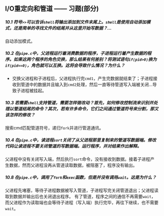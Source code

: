 ## I/O重定向和管道 —— 习题(部分)

##### 10.1 符号`>>`可以告诉`shell`将输出添加到文件末尾上。`shell`是使用自动添加模式，还是简单的寻找文件的结尾并从这里开始写数据？…

自动添加模式。



##### 10.2  在`pipe.c`中，父进程运行着消费数据的程序，子进程运行着产生数据的程序。如果这两个程序的角色交换，那么结果有何差别？将测试语句`if(pid>0)`换为`if(pid==0)`，角色就可以互换。这将会导致什么情况？为什么？

- 交换父进程和子进程后，父进程执行完`cmd1`，产生完数据就结束了；子进程接收到管道中的数据并且输入到`cmd2`处理，然后一直等待管道写入端被关闭…导致子进程被挂起。



##### 10.3 若需要`shell`支持管道，需要怎样做改动？首先，如何修改控制流来识别并处理以管道结尾的命令？其次，若有许多命令，它们之间通过管道符号来分割，那又该怎样的修改？

搜索cmd匹配管道符号，递归`fork`并进行管道通讯。



##### 10.4 在`pipe.c`中，读进程`sort`关闭了从父进程那里复制来的管道写数据端。修改代码让读进程不要关闭管道的写数据端。运行程序，并对结果作出解释。

父进程中没有关闭写入端，然后执行`sort`命令，没有接收到数据。接着子进程产生数据，然而父进程没再从管道读取数据，被阻塞了，程序没有输出。



##### 10.8 在`pipe.c`中，调用了`fork`和`exec`函数，但是并没有调用`wait`。这是为什么？

父进程先堵塞，等待子进程数据被写入管道，子进程写完关闭管道退出；父进程读取到数据并输出后也关闭退出程序。
有了管道，程序之间的通信不再需要`wait`，而父进程作为读取端也会等待子进程（写入端）执行完毕，再往下继续，也不需要`wait`。